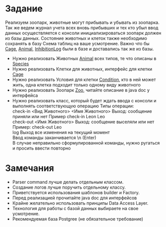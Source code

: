 # Задание
Реализуем зоопарк, животные могут прибывать и убывать из зоопарка.
Так же ведем журнал учета всех вновь прибывших и тех кто убыл 
ввод данных осуществляется с консоли 
инициализироваться зоопарк должен из базы данных. Состояние животных и клеток также необходимо сохранять в базу
Схема таблиц на ваше усмотрение. Важно что бы [Cage](../model/Cage.java), [Animal](../model/Animal.java), [InhibitionLog](../InhibitionLog.java) были в базе и доставались так же из базы.


* Нужно реализовать Животных [Animal](../model/Animal.java) всех типов, те что описаны в [Species](../model/Species.java) 
* Нужно реализовать Клетки для животных, интерфейс для клетки [Cage](../model/Cage.java)
* Нужно реализовать Условия для клетки [Condition](../model/Condition.java), кто в ней может жить, одна клетка подходит только одному виду животного
* Нужно реализовать Зоопарк [Zoo](../Zoo.java), читайте описание в java doc у интерфейса
* Нужно реализовать класс, который будет ждать ввода с консоли и выполнять соответствующую операцию
 Типы операции:  
  check-in <Вид Животного> <Имя Животного> Выход: сообщение приняли или нет Пример check-in Leon Leo  
  check-out <Имя Животного> Выход: сообщение выселяли или нет Пример: check-out Leo   
  log Выход все изменения на текущий момент  
 Ввод команды заканчивается \n (Enter)  
 В случае неправильно сформулированной команды, нужно ругаться и просить ввести повторно    
  
# Замечания
* Parser command лучше делать отдельным классом.
* Создание логов лучше поручить отдельному классу.
* Приветствуется использования шаблонов builder и Factory.
* Перед реализацией прочитайте java doc для интерфейсов
* Крайне желательно использовать принципы Data Access Layer.
* Технология для работы с базой данных выбираете на свое усмотрение.
* Рекомендуемая база Postgree (не обязательное требование)